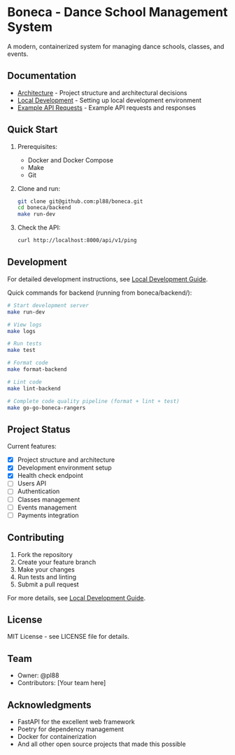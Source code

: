 # Boneca - Dance School Management System

A modern, containerized system for managing dance schools, classes, and events.

## Documentation

- [Architecture](backend/docs/ARCHITECTURE.md) - Project structure and architectural decisions
- [Local Development](backend/docs/LOCAL_DEVELOPMENT.md) - Setting up local development environment
- [Example API Requests](backend/docs/EXAMPLE_REQUESTS.md) - Example API requests and responses

## Quick Start

1. Prerequisites:
   - Docker and Docker Compose
   - Make
   - Git

2. Clone and run:
   ```bash
   git clone git@github.com:pl88/boneca.git
   cd boneca/backend
   make run-dev
   ```

3. Check the API:
   ```bash
   curl http://localhost:8000/api/v1/ping
   ```

## Development

For detailed development instructions, see [Local Development Guide](backend/docs/LOCAL_DEVELOPMENT.md).

Quick commands for backend (running from boneca/backend/):
```bash
# Start development server
make run-dev

# View logs
make logs

# Run tests
make test

# Format code
make format-backend

# Lint code
make lint-backend

# Complete code quality pipeline (format + lint + test)
make go-go-boneca-rangers
```

## Project Status

Current features:
- [x] Project structure and architecture
- [x] Development environment setup
- [x] Health check endpoint
- [ ] Users API
- [ ] Authentication
- [ ] Classes management
- [ ] Events management
- [ ] Payments integration

## Contributing

1. Fork the repository
2. Create your feature branch
3. Make your changes
4. Run tests and linting
5. Submit a pull request

For more details, see [Local Development Guide](backend/docs/LOCAL_DEVELOPMENT.md).

## License

MIT License - see LICENSE file for details.

## Team

- Owner: @pl88
- Contributors: [Your team here]

## Acknowledgments

- FastAPI for the excellent web framework
- Poetry for dependency management
- Docker for containerization
- And all other open source projects that made this possible
